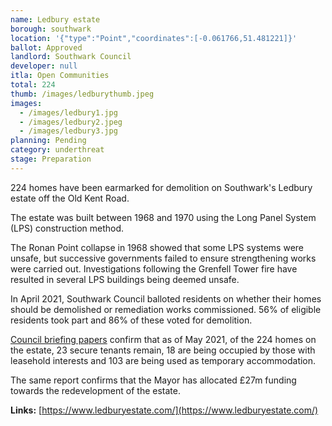 ```yaml
---
name: Ledbury estate
borough: southwark
location: '{"type":"Point","coordinates":[-0.061766,51.481221]}'
ballot: Approved
landlord: Southwark Council
developer: null
itla: Open Communities
total: 224
thumb: /images/ledburythumb.jpeg
images:
  - /images/ledbury1.jpg
  - /images/ledbury2.jpeg
  - /images/ledbury3.jpg
planning: Pending
category: underthreat
stage: Preparation
---
```

224 homes have been earmarked for demolition on Southwark's Ledbury estate off the Old Kent Road.

The estate was built between 1968 and 1970 using the Long Panel System (LPS) construction method.

The Ronan Point collapse in 1968 showed that some LPS systems were unsafe, but successive governments failed to ensure strengthening works were carried out. Investigations following the Grenfell Tower fire have resulted in several LPS buildings being deemed unsafe.

In April 2021, Southwark Council balloted residents on whether their homes should be demolished or remediation works commissioned. 56% of eligible residents took part and 86% of these voted for demolition.

[Council briefing papers](https://moderngov.southwark.gov.uk/documents/s100047/Report%20Ledbury%20Estate%20Towers.pdf) confirm that as of May 2021, of the 224 homes on the estate, 23 secure tenants remain, 18 are being occupied by those with leasehold interests and 103 are being used as temporary accommodation.

The same report confirms that the Mayor has allocated £27m funding towards the redevelopment of the estate. 


__Links:__
[https://www.ledburyestate.com/](https://www.ledburyestate.com/)


